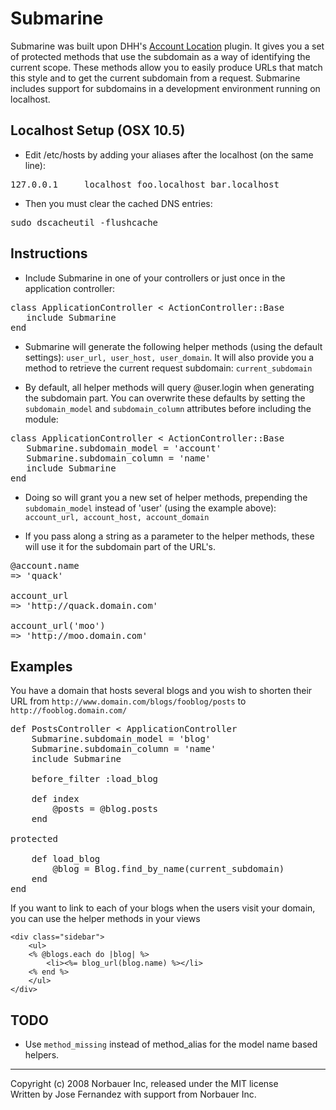 # Submarine

Submarine was built upon DHH's [Account Location](http://dev.rubyonrails.org/svn/rails/plugins/account_location/) plugin.  It gives you a set of protected methods that use the subdomain as a way of identifying the current scope. These methods allow you to easily produce URLs that match this style and to get the current subdomain from a request. Submarine includes support for subdomains in a development environment running on localhost.  

## Localhost Setup (OSX 10.5)

* Edit /etc/hosts by adding your aliases after the localhost (on the same line):

<pre>
127.0.0.1     localhost foo.localhost bar.localhost
</pre>

* Then you must clear the cached DNS entries:

<pre>
sudo dscacheutil -flushcache
</pre>

## Instructions

* Include Submarine in one of your controllers or just once in the application controller:

<pre>
class ApplicationController < ActionController::Base
   include Submarine
end
</pre>

* Submarine will generate the following helper methods (using the default settings): `user_url, user_host, user_domain`.  It will also provide you a method to retrieve the current request subdomain: `current_subdomain`

* By default, all helper methods will query @user.login when generating the subdomain part.  You can overwrite these defaults by setting the `subdomain_model` and `subdomain_column` attributes before including the module:

<pre>
class ApplicationController < ActionController::Base
   Submarine.subdomain_model = 'account'
   Submarine.subdomain_column = 'name'
   include Submarine
end
</pre>

* Doing so will grant you a new set of helper methods, prepending the `subdomain_model` instead of 'user' (using the example above): `account_url, account_host, account_domain`

* If you pass along a string as a parameter to the helper methods, these will use it for the subdomain part of the URL's.

<pre>
@account.name
=> 'quack'

account_url
=> 'http://quack.domain.com'

account_url('moo')
=> 'http://moo.domain.com'
</pre>

## Examples

You have a domain that hosts several blogs and you wish to shorten their URL from `http://www.domain.com/blogs/fooblog/posts` to `http://fooblog.domain.com/`

<pre>
def PostsController < ApplicationController
	Submarine.subdomain_model = 'blog'
	Submarine.subdomain_column = 'name'
	include Submarine
	
	before_filter :load_blog
	
	def index
		@posts = @blog.posts
	end
	
protected

	def load_blog
		@blog = Blog.find_by_name(current_subdomain)
	end
end
</pre>

If you want to link to each of your blogs when the users visit your domain, you can use the helper methods in your views

    <div class="sidebar">
        <ul>
        <% @blogs.each do |blog| %>
			<li><%= blog_url(blog.name) %></li>
		<% end %>
        </ul>
    </div>

## TODO

* Use `method_missing` instead of method_alias for the model name based helpers.

---
Copyright (c) 2008 Norbauer Inc, released under the MIT license<br/>
Written by Jose Fernandez with support from Norbauer Inc.

